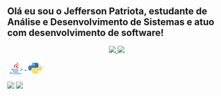 ## Olá eu sou o Jefferson Patriota, estudante de Análise e Desenvolvimento de Sistemas e atuo com desenvolvimento de software!

<div align="center">
  <a href="https://github.com/jeffpatriota">
  <img height="180em" src="https://github-readme-stats.vercel.app/api?username=jeffpatriota&show_icons=false&theme=dark&include_all_commits=true&count_private=true"/>
  <img height="180em" src="https://github-readme-stats.vercel.app/api/top-langs/?username=jeffpatriota&layout=compact&langs_count=7&theme=dark"/>
</div>
<div style="display: inline_block"><br>
  <img align="center" alt="Jeff-Java" height="30" width="40" src="https://raw.githubusercontent.com/devicons/devicon/master/icons/java/java-original.svg">
  <img align="center" alt="Jeff-Python" height="30" width="40" src="https://raw.githubusercontent.com/devicons/devicon/master/icons/python/python-original.svg">
</div>
  
<div><br>
  <a href = "mailto:jefferson.patriota@outlook.com"><img src="https://img.shields.io/badge/-Outlook-%23333?style=for-the-badge&logo=outlook&logoColor=white" target="_blank"></a>
  <a href="https://www.linkedin.com/in/jefferson-patriota/" target="_blank"><img src="https://img.shields.io/badge/-LinkedIn-%230077B5?style=for-the-badge&logo=linkedin&logoColor=white" target="_blank"></a> 
 
</div>
